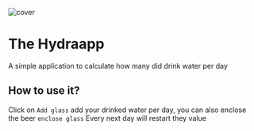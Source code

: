 ![cover](https://cdn.dribbble.com/users/87059/screenshots/1292821/media/1fec13405d78af195c2b13328f1e2e87.gif)

#  The Hydraapp

A simple application to calculate how many did drink water per day

## How to use it?

Click on `Add glass` add your drinked water per day, you can also enclose the beer `enclose glass`
Every next day will restart they value
